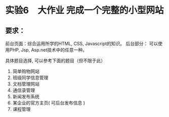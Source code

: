 # 实验6　大作业  完成一个完整的小型网站
## 要求：

前台页面：综合运用所学的HTML, CSS, Javascript的知识。
后台部分： 可以使用PHP, Jsp, Asp.net技术中的任意一种。

具体题目选择,  可以参考下面的题目（但不限于此）
1.	简单购物网站
2.	班级同学信息管理
3.	文档管理网站
4.	通信录管理
5.	新闻发布系统
6.	某企业的官方主页( 可后台发布信息 )
7.	课程管理
